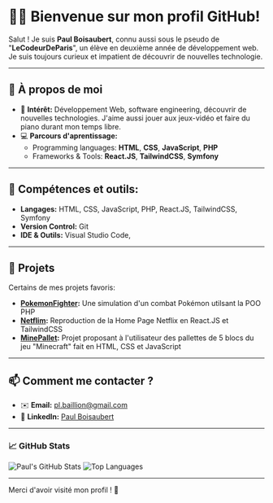 # 👨‍💻 Bienvenue sur mon profil GitHub!

Salut ! Je suis **Paul Boisaubert**, connu aussi sous le pseudo de "**LeCodeurDeParis**", un élève en deuxième année de développement web. Je suis toujours curieux et impatient de découvrir de nouvelles technologie.

---

## 🚀 À propos de moi
- 🌟 **Intérêt:** Développement Web, software engineering, découvrir de nouvelles technologies. J'aime aussi jouer aux jeux-vidéo et faire du piano durant mon temps libre.
- 💻 **Parcours d'aprentissage:** 
  - Programming languages: **HTML**, **CSS**, **JavaScript**, **PHP**
  - Frameworks & Tools:  **React.JS**, **TailwindCSS**, **Symfony**

---

## 🔨 Compétences et outils:
- **Langages:**   HTML, CSS, JavaScript, PHP, React.JS, TailwindCSS, Symfony
- **Version Control:** Git
- **IDE & Outils:** Visual Studio Code, 

---

## 🌟 Projets
Certains de mes projets favoris:
- **[PokemonFighter](#):** Une simulation d'un combat Pokémon utilsant la POO PHP
- **[Netflim](#):** Reproduction de la Home Page Netflix en React.JS et TailwindCSS
- **[MinePallet](#):** Projet proposant à l'utilisateur des pallettes de 5 blocs du jeu "Minecraft" fait en HTML, CSS et JavaScript

---

## 📫 Comment me contacter ?
- ✉️ **Email:** [pl.baillion@gmail.com](mailto:pl.baillion@gmail.com)
- 💼 **LinkedIn:** [Paul Boisaubert](https://linkedin.com/in/paul-boisaubert-baillion-a03791291)

---

### 📈 GitHub Stats
![Paul's GitHub Stats](https://github-readme-stats.vercel.app/api?username=LeCodeurDeParis&show_icons=true&theme=radical)
![Top Languages](https://github-readme-stats.vercel.app/api/top-langs/?username=LeCodeurDeParis&layout=compact&theme=radical)

---

Merci d'avoir visité mon profil ! 🚀
